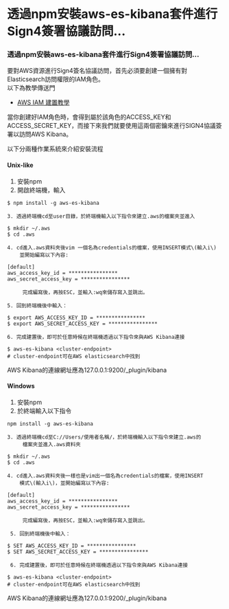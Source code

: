 # 透過npm安裝aws-es-kibana套件進行Sign4簽署協議訪問...

### 透過npm安裝aws-es-kibana套件進行Sign4簽署協議訪問...

要對AWS資源進行Sign4簽名協議訪問，首先必須要創建一個擁有對Elasticsearch訪問權限的IAM角色。  
以下為教學傳送門

* [AWS IAM 建置教學](aws-iam-jian-zhi-jiao-xue.md)

當你創建好IAM角色時，會得到屬於該角色的ACCESS\_KEY和ACCESS\_SECRET\_KEY，而接下來我們就要使用這兩個密鑰來進行SIGN4協議簽署以訪問AWS Kibana。

以下分兩種作業系統來介紹安裝流程

#### Unix-like

1. 安裝npm
2. 開啟終端機，輸入

```text
$ npm install -g aws-es-kibana
```

    3. 透過終端機cd至user目錄，於終端機輸入以下指令來建立.aws的檔案夾並進入

```text
$ mkdir ~/.aws 
$ cd .aws
```

    4. cd進入.aws資料夾後vim 一個名為credentials的檔案，使用INSERT模式\(輸入i\)  
        並開始編寫以下內容: 

```text
[default] 
aws_access_key_id = ****************
aws_secret_access_key = ****************
```

         完成編寫後，再按ESC，並輸入:wq來儲存寫入並跳出。

    5. 回到終端機後中輸入：

```text
$ export AWS_ACCESS_KEY_ID = ****************
$ export AWS_SECRET_ACCESS_KEY = ****************
```

    6. 完成建置後，即可於任意時候在終端機透過以下指令來與AWS Kibana連接

```text
$ aws-es-kibana <cluster-endpoint>
# cluster-endpoint可在AWS elasticsearch中找到
```

AWS Kibana的連線網址應為127.0.0.1:9200/\_plugin/kibana

#### Windows

1. 安裝npm
2. 於終端輸入以下指令

```text
npm install -g aws-es-kibana
```

    3. 透過終端機cd至C://Users/使用者名稱/，於終端機輸入以下指令來建立.aws的  
         檔案夾並進入.aws資料夾

```text
$ mkdir ~/.aws 
$ cd .aws
```

    4. cd進入.aws資料夾後一樣也是vim出一個名為credentials的檔案，使用INSERT  
        模式\(輸入i\)，並開始編寫以下內容: 

```text
[default] 
aws_access_key_id = ****************
aws_secret_access_key = ****************
```

         完成編寫後，再按ESC，並輸入:wq來儲存寫入並跳出。  
  
     5. 回到終端機後中輸入：

```text
$ SET AWS_ACCESS_KEY_ID = ****************
$ SET AWS_SECRET_ACCESS_KEY = ****************
```

     6. 完成建置後，即可於任意時候在終端機透過以下指令來與AWS Kibana連接

```text
$ aws-es-kibana <cluster-endpoint>
# cluster-endpoint可在AWS elasticsearch中找到
```

AWS Kibana的連線網址應為127.0.0.1:9200/\_plugin/kibana

